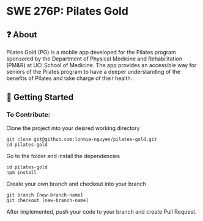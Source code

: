 # SWE 276P: Pilates Gold

## ❓ About

Pilates Gold (PG) is a mobile app developed for the Pilates program sponsored
by the Department of Physical Medicine and Rehabilitation (PM&R) at UCI School
of Medicine. The app provides an accessible way for seniors of the Pilates 
program to have a deeper understanding of the benefits of Pilates and take 
charge of their health. 

## 🚀 Getting Started

### To Contribute:
Clone the project into your desired working directory
```
git clone git@github.com:lonnie-nguyen/pilates-gold.git
cd pilates-gold
```

Go to the folder and install the dependencies
```
cd pilates-gold
npm install
```

Create your own branch and checkout into your branch
```
git branch [new-branch-name]
git checkout [new-branch-name]
```

After implemented, push your code to your branch and create Pull Request.
